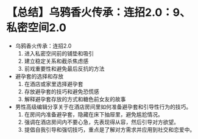 # 【总结】乌鸦香火传承：连招2.0：9、私密空间2.0

-   乌鸦香火传承：连招2.0
    1.  进入私密空间前的铺垫和吸引
    2.  建立稳定关系和截杀焦虑感
    3.  前戏重要性和避免最后反抗的方法
-   避孕套的选择和存放
    1.  在酒店或家里选择避孕套
    2.  存放避孕套的技巧和避免恐慌感
    3.  解释避孕套存放的方式和糖色前女友的故事
-   男性高级编辑分享关于在酒店房间里如何准备避孕套和引导性行为的技巧。
    1.  在房间内准备避孕套，隐藏在床下抽屉里，避免尴尬情况。
    2.  强调在酒店房间内不要心急，先表现得从容，然后引导对方欲望。
    3.  提倡自我引导和强切技巧，重点是了解对方需求并应用到社交和恋爱中。